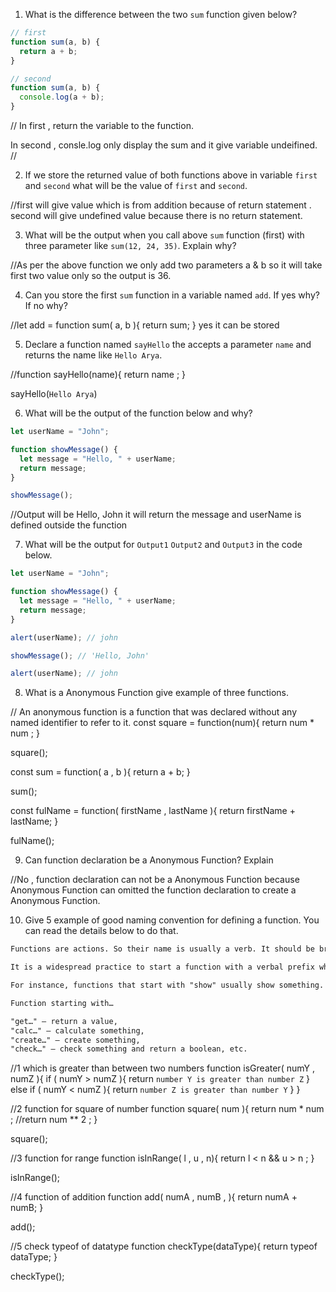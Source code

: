1. What is the difference between the two `sum` function given below?

```js
// first
function sum(a, b) {
  return a + b;
}

// second
function sum(a, b) {
  console.log(a + b);
}
```

// In first , return the variable to the function.

In second , consle.log only display the sum and it give variable undeifined. //

2. If we store the returned value of both functions above in variable `first` and `second` what will be the value of `first` and `second`.

//first will give value which is from addition because of return statement . second will give undefined value because there is no return statement.

3. What will be the output when you call above `sum` function (first) with three parameter like `sum(12, 24, 35)`. Explain why?

//As per the above function we only add two parameters a & b so it will take first two value only so the output is 36.

4. Can you store the first `sum` function in a variable named `add`. If yes why? If no why?

//let add = function sum( a, b ){
return sum;
}
yes it can be stored

5. Declare a function named `sayHello` the accepts a parameter `name` and returns the name like `Hello Arya`.

//function sayHello(name){
return name ;
}

sayHello(`Hello Arya`)

6. What will be the output of the function below and why?

```js
let userName = "John";

function showMessage() {
  let message = "Hello, " + userName;
  return message;
}

showMessage();
```

//Output will be Hello, John it will return the message and userName is defined outside the function

7. What will be the output for `Output1` `Output2` and `Output3` in the code below.

```js
let userName = "John";

function showMessage() {
  let message = "Hello, " + userName;
  return message;
}

alert(userName); // john

showMessage(); // 'Hello, John'

alert(userName); // john
```

8. What is a Anonymous Function give example of three functions.

// An anonymous function is a function that was declared without any named identifier to refer to it.
const square = function(num){
return num \* num ;
}

square();

const sum = function( a , b ){
return a + b;
}

sum();

const fulName = function( firstName , lastName ){
return firstName + lastName;
}

fulName();

9. Can function declaration be a Anonymous Function? Explain

//No , function declaration can not be a Anonymous Function because Anonymous Function can omitted the function declaration to create a Anonymous Function.

10. Give 5 example of good naming convention for defining a function. You can read the details below to do that.

```md
Functions are actions. So their name is usually a verb. It should be brief, as accurate as possible and describe what the function does, so that someone reading the code gets an indication of what the function does.

It is a widespread practice to start a function with a verbal prefix which vaguely describes the action. There must be an agreement within the team on the meaning of the prefixes.

For instance, functions that start with "show" usually show something.

Function starting with…

"get…" – return a value,
"calc…" – calculate something,
"create…" – create something,
"check…" – check something and return a boolean, etc.
```

//1 which is greater than between two numbers
function isGreater( numY , numZ ){
if ( numY > numZ ){
return `number Y is greater than number Z`
} else if ( numY < numZ ){
return `number Z is greater than number Y`
}
}

//2 function for square of number
function square( num ){
return num \* num ;
//return num \*\* 2 ;
}

square();

//3 function for range
function isInRange( l , u , n){
return l < n && u > n ;
}

isInRange();

//4 function of addition
function add( numA , numB , ){
return numA + numB;
}

add();

//5 check typeof of datatype
function checkType(dataType){
return typeof dataType;
}

checkType();
